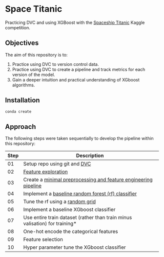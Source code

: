 # Space Titanic

Practicing DVC and using XGBoost with the [Spaceship Titanic](https://www.kaggle.com/competitions/spaceship-titanic/overview) Kaggle competition.

## Objectives

The aim of this repository is to:

1. Practice using DVC to version control data.
2. Practice using DVC to create a pipeline and track metrics for each version of the model.
3. Gain a deeper intuition and practical understanding of XGboost algorithms.

## Installation

```bash
conda create
```

## Approach

The following steps were taken sequentially to develop the pipeline within this repository:

| Step | Description |
| --- | --- |
| 01 | Setup repo using git and [DVC](https://realpython.com/python-data-version-control/) |
| 02 | [Feature exploration](notebooks/feature_exploration.ipynb) |
| 03 | Create a [minimal preprocessing and feature engineering pipeline](src/spacetitanic/features/) |
| 04 | Implement a [baseline random forest (rf) classifier](https://github.com/dzhang32/spacetitanic/releases/tag/rf-mvp) |
| 05 | Tune the rf using a [random grid](https://github.com/dzhang32/spacetitanic/releases/tag/rf-random_grid) |
| 06 | Implement a baseline XGboost classifier |
| 07 | Use entire train dataset (rather than train minus valisation) for training* |
| 08 | One-hot encode the categorical features |
| 09 | Feature selection |
| 10 | Hyper parameter tune the XGboost classifier |
